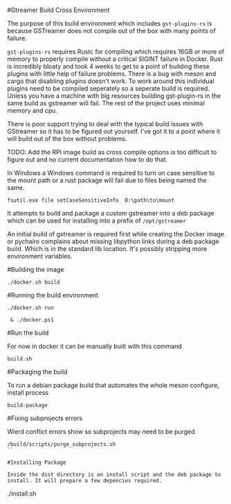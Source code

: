 #Gtreamer Build Cross Environment

The purpose of this build environment which includes `gst-plugins-rs` is because GSTreamer does not compile out of the box with many points of failure. 

`gst-plugins-rs` requires Rustc for compiling which requires 16GB or more of memory to properly compile without a critical SIGINT failure in Docker. Rust is incredibly bloaty and took 4 weeks to get to a point of building these plugins with little help of failure problems. There is a bug with meson and cargo that disabling plugins doesn't work. To work around this individual plugins need to be compiled seperately so a seperate build is required. Unless you have a machine with big resources building gst-plugin-rs in the same build as gstreamer will fail. The rest of the project uses minimal memory and cpu.

There is poor support trying to deal with the typical build issues with GStreamer so it has to be figured out yourself. I've got it to a point where it will build out of the box without problems.

TODO: Add the RPI image build as cross compile options is too difficult to figure out and no current documentation how to do that.

In Windows a Windows command is required to turn on case sensitive to the mount path or a rust package will fail due to files being named the same.

```
fsutil.exe file setCaseSensitiveInfo  D:\path\to\mount
```

It attempts to build and package a custom gstreamer into a deb package which can be used for installing into a prefix of `/opt/gstreamer`

An initial build of gstreamer is required first while creating the Docker image or pychairo complains about missing libpython links during a deb package build. Which is in the standard lib location. It's possibly stripping more environment variables.

#Building the image

```
./docker.sh build
```

#Running the build environment

```
./docker.sh run
```

```
 & ./docker.ps1  
```

#Run the build

For now in docker it can be manually built with this command

```
build.sh
```

#Packaging the build

To run a debian package build that automates the whole meson configure, install process

```
build-package
```

#Fixing subprojects errors

Wierd conflict errors show so subprojects may need to be purged

```
/build/scripts/purge_subprojects.sh
``

#Installing Package

Inside the dist directory is an install script and the deb package to install. It will prepare a few depencies required.

```
./install.sh
```